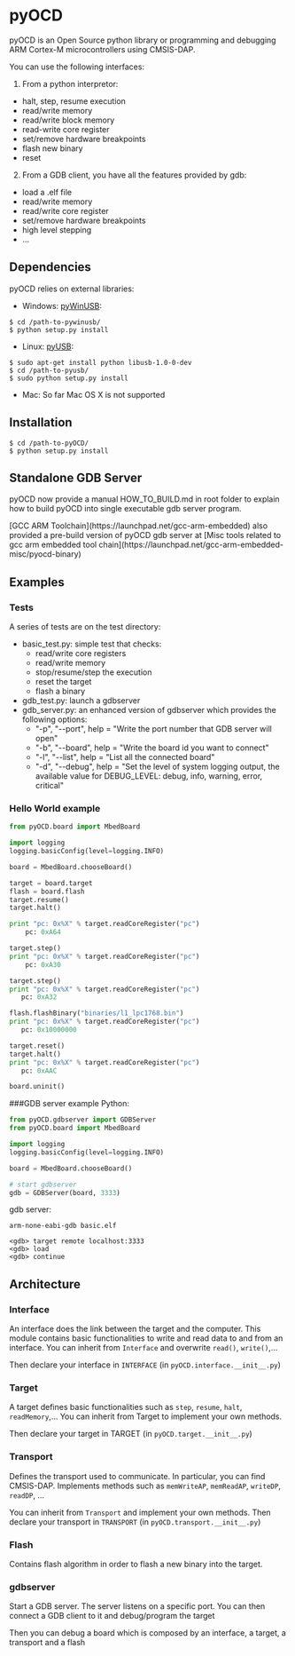 pyOCD
=====
pyOCD is an Open Source python library or programming and debugging 
ARM Cortex-M microcontrollers using CMSIS-DAP.

You can use the following interfaces:

1. From a python interpretor:
  * halt, step, resume execution
  * read/write memory
  * read/write block memory
  * read-write core register
  * set/remove hardware breakpoints
  * flash new binary
  * reset
2. From a GDB client, you have all the features provided by gdb:
  * load a .elf file
  * read/write memory
  * read/write core register
  * set/remove hardware breakpoints
  * high level stepping
  * ...

Dependencies
------------
pyOCD relies on external libraries:

* Windows: [pyWinUSB](https://github.com/rene-aguirre/pywinusb):

```
$ cd /path-to-pywinusb/
$ python setup.py install
```

* Linux: [pyUSB](https://github.com/walac/pyusb):

```
$ sudo apt-get install python libusb-1.0-0-dev
$ cd /path-to-pyusb/
$ sudo python setup.py install
```

* Mac:
    So far Mac OS X is not supported
    
    
Installation
------------
```
$ cd /path-to-pyOCD/
$ python setup.py install
```

Standalone GDB Server
---------------------
<p>pyOCD now provide a manual HOW_TO_BUILD.md in root folder to explain how to build pyOCD into single executable gdb server program.</p>
[GCC ARM Toolchain](https://launchpad.net/gcc-arm-embedded) also provided a pre-build version of pyOCD gdb server at [Misc tools related to gcc arm embedded tool chain](https://launchpad.net/gcc-arm-embedded-misc/pyocd-binary)



Examples
--------
### Tests
A series of tests are on the test directory:
* basic_test.py: simple test that checks:
  * read/write core registers
  * read/write memory
  * stop/resume/step the execution
  * reset the target
  * flash a binary
* gdb_test.py: launch a gdbserver
* gdb_server.py: an enhanced version of gdbserver which provides the following options:
  * "-p", "--port", help = "Write the port number that GDB server will open"
  * "-b", "--board", help = "Write the board id you want to connect"
  * "-l", "--list", help = "List all the connected board"
  * "-d", "--debug", help = "Set the level of system logging output, the available value for DEBUG_LEVEL: debug, info, warning, error, critical"

### Hello World example
```python
from pyOCD.board import MbedBoard

import logging
logging.basicConfig(level=logging.INFO)

board = MbedBoard.chooseBoard()

target = board.target
flash = board.flash
target.resume()
target.halt()

print "pc: 0x%X" % target.readCoreRegister("pc")
    pc: 0xA64

target.step()
print "pc: 0x%X" % target.readCoreRegister("pc")
    pc: 0xA30

target.step()
print "pc: 0x%X" % target.readCoreRegister("pc")
   pc: 0xA32

flash.flashBinary("binaries/l1_lpc1768.bin")
print "pc: 0x%X" % target.readCoreRegister("pc")
   pc: 0x10000000

target.reset()
target.halt()
print "pc: 0x%X" % target.readCoreRegister("pc")
   pc: 0xAAC

board.uninit()
```

###GDB server example
Python:
```python
from pyOCD.gdbserver import GDBServer
from pyOCD.board import MbedBoard

import logging
logging.basicConfig(level=logging.INFO)

board = MbedBoard.chooseBoard()

# start gdbserver
gdb = GDBServer(board, 3333)
```
gdb server:
```
arm-none-eabi-gdb basic.elf

<gdb> target remote localhost:3333
<gdb> load
<gdb> continue

```

Architecture
------------

### Interface
An interface does the link between the target and the computer.
This module contains basic functionalities to write and read data to and from
an interface. You can inherit from ```Interface``` and overwrite ```read()```, ```write()```,...

Then declare your interface in ```INTERFACE``` (in ```pyOCD.interface.__init__.py```)

### Target
A target defines basic functionalities such as ```step```, ```resume```, ```halt```, ```readMemory```,...
You can inherit from Target to implement your own methods.

Then declare your target in TARGET (in ```pyOCD.target.__init__.py```)

### Transport
Defines the transport used to communicate. In particular, you can find CMSIS-DAP. 
Implements methods such as ```memWriteAP```, ```memReadAP```, ```writeDP```, ```readDP```, ...

You can inherit from ```Transport``` and implement your own methods.
Then declare your transport in ```TRANSPORT``` (in ```pyOCD.transport.__init__.py```)

### Flash
Contains flash algorithm in order to flash a new binary into the target.

### gdbserver
Start a GDB server. The server listens on a specific port. You can then
connect a GDB client to it and debug/program the target

Then you can debug a board which is composed by an interface, a target, a transport and a flash
